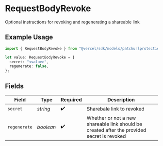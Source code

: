 # RequestBodyRevoke

Optional instructions for revoking and regenerating a shareable link

## Example Usage

```typescript
import { RequestBodyRevoke } from "@vercel/sdk/models/patchurlprotectionbypassop.js";

let value: RequestBodyRevoke = {
  secret: "<value>",
  regenerate: false,
};
```

## Fields

| Field                                                                                      | Type                                                                                       | Required                                                                                   | Description                                                                                |
| ------------------------------------------------------------------------------------------ | ------------------------------------------------------------------------------------------ | ------------------------------------------------------------------------------------------ | ------------------------------------------------------------------------------------------ |
| `secret`                                                                                   | *string*                                                                                   | :heavy_check_mark:                                                                         | Sharebale link to revoked                                                                  |
| `regenerate`                                                                               | *boolean*                                                                                  | :heavy_check_mark:                                                                         | Whether or not a new shareable link should be created after the provided secret is revoked |